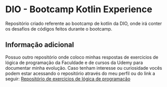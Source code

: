 # DIO - Bootcamp Kotlin Experience
Repositório criado referente ao bootcamp de kotlin da DIO, onde irá conter os desafios de códigos feitos durante o bootcamp.

## Informação adicional

Possuo outro repositório onde coloco minhas respostas de exercicios de lógica de programação da Faculdade e de cursos da Udemy para documentar minha evolução. Caso tenham interesse ou curiosidade vocês podem estar acessando o repositório através do meu perfil ou do link a seguir: [Repositório de exercicios de lógica de programação](https://github.com/Fellino/Exercicios)
